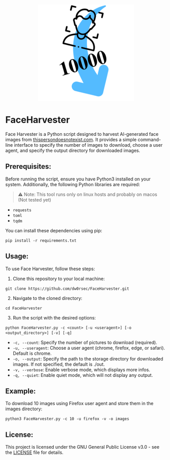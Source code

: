 <div id="header" align="center">
  <img src="https://github.com/dw0rsec/FaceHarvester/blob/main/logo.png" width="300"/>
</div>

# FaceHarvester

Face Harvester is a Python script designed to harvest AI-generated face images from [thispersondoesnotexist.com](https://thispersondoesnotexist.com/). It provides a simple command-line interface to specify the number of images to download, choose a user agent, and specify the output directory for downloaded images.

## Prerequisites:

Before running the script, ensure you have Python3 installed on your system. Additionally, the following Python libraries are required:

>:warning: Note: This tool runs only on linux hosts and probably on macos (Not tested yet)

- `requests`
- `toml`
- `tqdm`

You can install these dependencies using pip:

```shell
pip install -r requirements.txt
```

## Usage:

To use Face Harvester, follow these steps:

1. Clone this repository to your local machine:

```shell
git clone https://github.com/dw0rsec/FaceHarvester.git
```

2. Navigate to the cloned directory:

```shell
cd FaceHarvester
```

3. Run the script with the desired options:

```shell
python FaceHarvester.py -c <count> [-u <useragent>] [-o <output_directory>] [-v] [-q]
```

- `-c, --count`: Specify the number of pictures to download (required).
- `-u, --useragent`: Choose a user agent (chrome, firefox, edge, or safari). Default is chrome.
- `-o, --output`: Specify the path to the storage directory for downloaded images. If not specified, the default is ./out.
- `-v, --verbose`: Enable verbose mode, which displays more infos.
- `-q, --quiet`: Enable quiet mode, which will not display any output.

## Example:

To download 10 images using Firefox user agent and store them in the images directory:

```shell
python3 FaceHarvester.py -c 10 -u firefox -v -o images
```

## License:

This project is licensed under the GNU General Public License v3.0 - see the [LICENSE](https://github.com/dw0rsec/FaceHarvester/blob/main/LICENSE) file for details.
